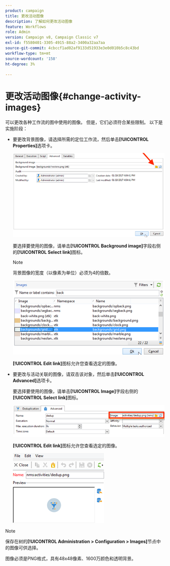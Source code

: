 ```yaml
---
product: campaign
title: 更改活动图像
description: 了解如何更改活动图像
feature: Workflows
role: Admin
version: Campaign v8, Campaign Classic v7
exl-id: f5580401-3305-4915-88a2-3400a32aa7aa
source-git-commit: 4cbccf1ad02af9133d51933e3e0d010b5c8c43bd
workflow-type: tm+mt
source-wordcount: '158'
ht-degree: 3%

---
```


# 更改活动图像{#change-activity-images}



可以更改各种工作流的图中使用的图像。 但是，它们必须符合某些限制。 以下是实施阶段：

* 要更改背景图像，请选择所需的定位工作流，然后单击&#x200B;**[!UICONTROL Properties]**&#x200B;选项卡。

  ![](assets/s_user_segmentation_properties_tab.png)

  要选择要使用的图像，请单击&#x200B;**[!UICONTROL Background image]**&#x200B;字段右侧的&#x200B;**[!UICONTROL Select link]**&#x200B;图标。

  >[!NOTE]
  >
  >背景图像的宽度（以像素为单位）必须为4的倍数。

  ![](assets/s_user_segmentation_background_select.png)

  **[!UICONTROL Edit link]**&#x200B;图标允许您查看选定的图像。

* 要更改与活动关联的图像，请双击该对象，然后单击&#x200B;**[!UICONTROL Advanced]**&#x200B;选项卡。

  要选择要使用的图像，请单击&#x200B;**[!UICONTROL Image]**&#x200B;字段右侧的&#x200B;**[!UICONTROL Select link]**&#x200B;图标。

  ![](assets/s_user_segmentation_activity_image.png)

  **[!UICONTROL Edit link]**&#x200B;图标允许您查看选定的图像。

  ![](assets/s_user_segmentation_activity_image_select.png)

>[!NOTE]
>
>保存在树的&#x200B;**[!UICONTROL Administration > Configuration > Images]**&#x200B;节点中的图像可供选择。
>  
>图像必须是PNG格式，具有48x48像素、1600万颜色和透明背景。
